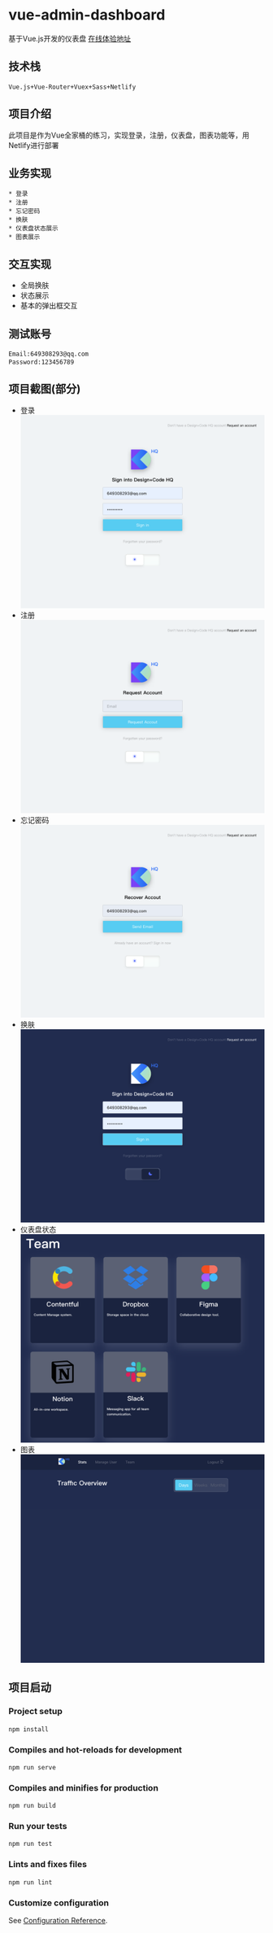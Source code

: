 # vue-admin-dashboard
基于Vue.js开发的仪表盘
[在线体验地址](https://zhuanghaixin-vue-admin-dashboard.netlify.com/)
## 技术栈
```
Vue.js+Vue-Router+Vuex+Sass+Netlify
```

## 项目介绍
此项目是作为Vue全家桶的练习，实现登录，注册，仪表盘，图表功能等，用Netlify进行部署
## 业务实现
```
* 登录
* 注册
* 忘记密码
* 换肤
* 仪表盘状态展示
* 图表展示
```
## 交互实现
* 全局换肤
* 状态展示
* 基本的弹出框交互
## 测试账号
```
Email:649308293@qq.com
Password:123456789
```
## 项目截图(部分)
- 登录
![](https://github.com/zhuanghaixin/vue-admin-dashboard/blob/master/public/img/zhuanghaixin-vue-admin-dashboard.netlify.com_signin.png)
- 注册
![](https://github.com/zhuanghaixin/vue-admin-dashboard/blob/master/public/img/zhuanghaixin-vue-admin-dashboard.netlify.com_signin_request.png)
- 忘记密码
![](https://github.com/zhuanghaixin/vue-admin-dashboard/blob/master/public/img/zhuanghaixin-vue-admin-dashboard.netlify.com_signin_recover_account.png)
- 换肤
![](https://github.com/zhuanghaixin/vue-admin-dashboard/blob/master/public/img/zhuanghaixin-vue-admin-dashboard.netlify.com_signin_dark.png)
- 仪表盘状态
![](https://github.com/zhuanghaixin/vue-admin-dashboard/blob/master/public/img/zhuanghaixin-vue-admin-dashboard.netlify.com_signin_team.png)
- 图表
![](https://github.com/zhuanghaixin/vue-admin-dashboard/blob/master/public/img/zhuanghaixin-vue-admin-dashboard.netlify.com_signin_admin.png)


## 项目启动
### Project setup
```
npm install
```

### Compiles and hot-reloads for development
```
npm run serve
```

### Compiles and minifies for production
```
npm run build
```

### Run your tests
```
npm run test
```

### Lints and fixes files
```
npm run lint
```

### Customize configuration
See [Configuration Reference](https://cli.vuejs.org/config/).
